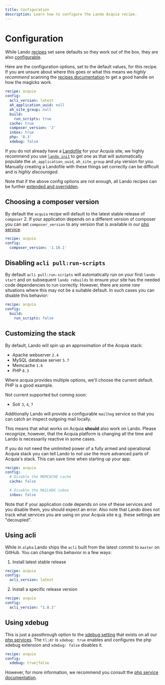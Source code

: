 ```yaml
---
title: Configuration
description: Learn how to configure the Lando Acquia recipe.
---
```


# Configuration

While Lando [recipes](https://docs.lando.dev/core/v3/recipes.html) set sane defaults so they work out of the box, they are also [configurable](https://docs.lando.dev/core/v3/recipes.html#config).

Here are the configuration options, set to the default values, for this recipe. If you are unsure about where this goes or what this means we *highly recommend* scanning the [recipes documentation](https://docs.lando.dev/core/v3/recipes.html) to get a good handle on how the magicks work.

```yaml
recipe: acquia
config:
  acli_version: latest
  ah_application_uuid: null
  ah_site_group: null
  build:
    run_scripts: true
  cache: true
  composer_version: '2'
  inbox: true
  php: '8.3'
  xdebug: false
```

If you do not already have a [Landofile](https://docs.lando.dev/core/v3) for your Acquia site, we highly recommend you use [`lando init`](https://docs.lando.dev/cli/init.html) to get one as that will automatically populate the `ah_application_uuid`, `ah_site_group` and `php` version for you. Manually creating a Landofile with these things set correctly can be difficult and is *highly discouraged.*

Note that if the above config options are not enough, all Lando recipes can be further [extended and overridden](https://docs.lando.dev/core/v3/recipes.html#extending-and-overriding-recipes).

## Choosing a composer version

By default the `acquia` recipe will default to the latest stable release of `composer` 2. If your application depends on a different version of composer you can set `composer_version` to any version that is available in our [php service](https://docs.lando.dev/plugins/php/config.html).

```yaml
recipe: acquia
config:
  composer_version: '1.10.1'
```

## Disabling `acli pull:run-scripts`

By default `acli pull:run-scripts` will automatically run on your first `lando start` and on subsequent `lando rebuilds` to ensure your site has the needed code dependencies to run correctly. However, there are some _rare_ situations where this may not be a suitable default. In such cases you can disable this behavior:

```yaml
recipe: acquia
config:
  build:
    run_scripts: false
```

## Customizing the stack

By default, Lando will spin up an approximation of the Acquia stack:

* Apache webserver `2.4`
* MySQL database server `5.7`
* Memcache `1.6`
* PHP `8.3`

Where acquia provides multiple options, we'll choose the current default. PHP is a good example.

Not current supported but coming soon:

* Solr `3`, `4`, `7`

Additionally Lando will provide a configurable `mailhog` service so that you can catch an inspect outgoing mail locally.

This means that what works on Acquia **should** also work on Lando. Please recognize, however, that the Acquia platform is changing all the time and Lando is necessarily reactive in some cases.

If you do not need the umlimited power of a fully armed and operational Acquia stack you can tell Lando to *not use* the more advanced parts of Acquia's stack. This can save time when starting up your app.

```yaml
recipe: acquia
config:
  # Disable the MEMCACHE cache
  cache: false

  # Disable the MAILHOG inbox
  inbox: false
```

Note that if your application code depends on one of these services and you disable them, you should expect an error. Also note that Lando does not track what services you are using on your Acquia site e.g. these settings are "decoupled".

## Using acli

While in `alpha` Lando ships the `acli` built from the latest commit to `master` on GitHub. You can change this behavior in a few ways:

1. Install latest stable release

```yaml
recipe: acquia
config:
  acli_version: latest
```

2. Install a specific release version

```yaml
recipe: acquia
config:
  acli_version: "1.8.1"
```

## Using xdebug

This is just a passthrough option to the [xdebug setting](https://docs.lando.dev/plugins/php/config.html#configuring-xdebug) that exists on all our [php services](https://docs.lando.dev/plugins/php/). The `tl;dr` is `xdebug: true` enables and configures the php xdebug extension and `xdebug: false` disables it.

```yaml
recipe: acquia
config:
  xdebug: true|false
```

However, for more information, we recommend you consult the [php service documentation](https://docs.lando.dev/plugins/php/).
